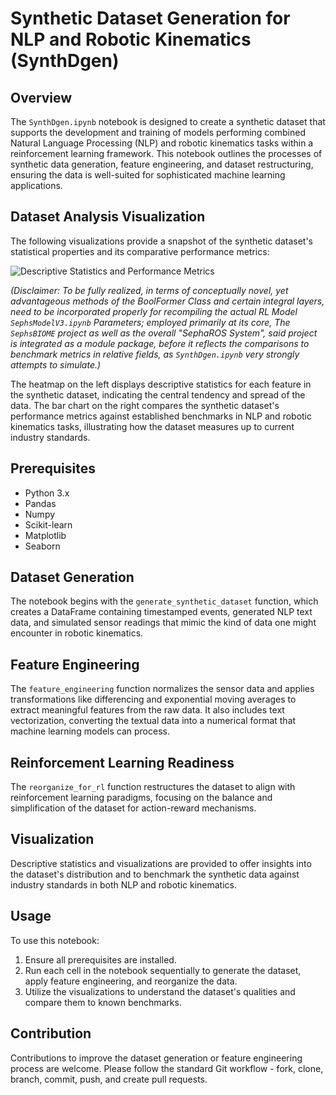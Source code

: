 
# Synthetic Dataset Generation for NLP and Robotic Kinematics (SynthDgen)

## Overview
The `SynthDgen.ipynb` notebook is designed to create a synthetic dataset that supports the development and training of models performing combined Natural Language Processing (NLP) and robotic kinematics tasks within a reinforcement learning framework. This notebook outlines the processes of synthetic data generation, feature engineering, and dataset restructuring, ensuring the data is well-suited for sophisticated machine learning applications.

## Dataset Analysis Visualization

The following visualizations provide a snapshot of the synthetic dataset's statistical properties and its comparative performance metrics:

![Descriptive Statistics and Performance Metrics](https://github.com/LoQiseaking69/SephsBIOME/blob/master/Docs/Model/Tests/IMG_6802.png)

 *(Disclaimer: To be fully realized, in terms of conceptually novel, yet advantageous methods of the BoolFormer Class and certain integral layers, need to be incorporated properly for recompiling the actual RL Model `SephsModelV3.ipynb` Parameters; employed primarily at its core, The `SephsBIOME` project as well as the overall "SephaROS System", said project is integrated as a module package, before it reflects the comparisons to benchmark metrics in relative fields, as `SynthDgen.ipynb` very strongly attempts to simulate.)*

The heatmap on the left displays descriptive statistics for each feature in the synthetic dataset, indicating the central tendency and spread of the data. The bar chart on the right compares the synthetic dataset's performance metrics against established benchmarks in NLP and robotic kinematics tasks, illustrating how the dataset measures up to current industry standards.

## Prerequisites
- Python 3.x
- Pandas
- Numpy
- Scikit-learn
- Matplotlib
- Seaborn

## Dataset Generation
The notebook begins with the `generate_synthetic_dataset` function, which creates a DataFrame containing timestamped events, generated NLP text data, and simulated sensor readings that mimic the kind of data one might encounter in robotic kinematics.

## Feature Engineering
The `feature_engineering` function normalizes the sensor data and applies transformations like differencing and exponential moving averages to extract meaningful features from the raw data. It also includes text vectorization, converting the textual data into a numerical format that machine learning models can process.

## Reinforcement Learning Readiness
The `reorganize_for_rl` function restructures the dataset to align with reinforcement learning paradigms, focusing on the balance and simplification of the dataset for action-reward mechanisms.

## Visualization
Descriptive statistics and visualizations are provided to offer insights into the dataset's distribution and to benchmark the synthetic data against industry standards in both NLP and robotic kinematics.

## Usage
To use this notebook:

1. Ensure all prerequisites are installed.
2. Run each cell in the notebook sequentially to generate the dataset, apply feature engineering, and reorganize the data.
3. Utilize the visualizations to understand the dataset's qualities and compare them to known benchmarks.

## Contribution
Contributions to improve the dataset generation or feature engineering process are welcome. Please follow the standard Git workflow - fork, clone, branch, commit, push, and create pull requests.
